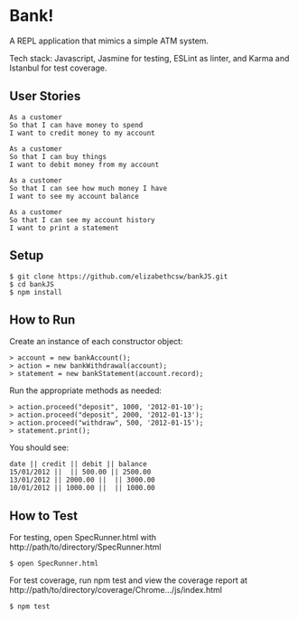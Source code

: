 Bank!
============

A REPL application that mimics a simple ATM system.  

Tech stack:  Javascript, Jasmine for testing, ESLint as linter, and Karma and Istanbul for test coverage.

User Stories
---------
```
As a customer
So that I can have money to spend
I want to credit money to my account
```
```
As a customer
So that I can buy things
I want to debit money from my account
```
```
As a customer
So that I can see how much money I have
I want to see my account balance
```
```
As a customer
So that I can see my account history
I want to print a statement
```


Setup
-------
```
$ git clone https://github.com/elizabethcsw/bankJS.git
$ cd bankJS
$ npm install
```

How to Run
-------
Create an instance of each constructor object:
```
> account = new bankAccount();
> action = new bankWithdrawal(account);
> statement = new bankStatement(account.record);
```
Run the appropriate methods as needed:
```
> action.proceed("deposit", 1000, '2012-01-10');
> action.proceed("deposit", 2000, '2012-01-13');
> action.proceed("withdraw", 500, '2012-01-15');
> statement.print();
```

You should see:
```
date || credit || debit || balance
15/01/2012 ||  || 500.00 || 2500.00
13/01/2012 || 2000.00 ||  || 3000.00
10/01/2012 || 1000.00 ||  || 1000.00
```


How to Test
---------
For testing, open SpecRunner.html with http://path/to/directory/SpecRunner.html
```
$ open SpecRunner.html
```
For test coverage, run npm test  and view the coverage report at http://path/to/directory/coverage/Chrome.../js/index.html
```
$ npm test
```
